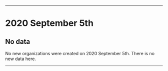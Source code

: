 
***

# 2020 September 5th

## No data

No new organizations were created on 2020 September 5th. There is no new data here.

***

